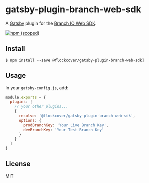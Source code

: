 # gatsby-plugin-branch-web-sdk

A [Gatsby](https://www.gatsbyjs.org) plugin for the [Branch IO Web SDK](https://docs.branch.io/pages/web/integrate/).

[![npm (scoped)](https://img.shields.io/npm/v/@flockcover/gatsby-plugin-branch-web-sdk.svg?style=flat-square)](https://www.npmjs.com/package/@flockcover/gatsby-plugin-branch-web-sdk)

## Install

```shell
$ npm install --save @flockcover/gatsby-plugin-branch-web-sdk]
```

## Usage

In your `gatsby-config.js`, add:

```js
module.exports = {
  plugins: [
    // your other plugins...
    {
      resolve: '@flockcover/gatsby-plugin-branch-web-sdk',
      options: {
        prodBranchKey: 'Your Live Branch Key',
        devBranchKey: 'Your Test Branch Key'
      }
    }
  ]
}
```

## License

MIT
